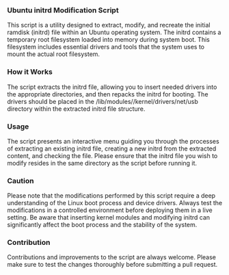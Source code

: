 <H3>Ubuntu initrd Modification Script</H3>
This script is a utility designed to extract, modify, and recreate the initial ramdisk (initrd) file within an Ubuntu operating system. The initrd contains a temporary root filesystem loaded into memory during system boot. This filesystem includes essential drivers and tools that the system uses to mount the actual root filesystem.

<H3>How it Works</H3>
The script extracts the initrd file, allowing you to insert needed drivers into the appropriate directories, and then repacks the initrd for booting. The drivers should be placed in the /lib/modules/<kernel_version>/kernel/drivers/net/usb directory within the extracted initrd file structure.

<H3>Usage</H3>
The script presents an interactive menu guiding you through the processes of extracting an existing initrd file, creating a new initrd from the extracted content, and checking the file. Please ensure that the initrd file you wish to modify resides in the same directory as the script before running it.

<H3>Caution</H3>
Please note that the modifications performed by this script require a deep understanding of the Linux boot process and device drivers. Always test the modifications in a controlled environment before deploying them in a live setting. Be aware that inserting kernel modules and modifying initrd can significantly affect the boot process and the stability of the system.

<H3>Contribution</H3>
Contributions and improvements to the script are always welcome. Please make sure to test the changes thoroughly before submitting a pull request.
